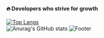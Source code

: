 #### 🔥 Developers who strive for growth
[![Top Langs](https://github-readme-stats.vercel.app/api/top-langs/?username=tenta3802&layout=compact)](https://github.com/tenta3802/)
<br>
![Anurag's GitHub stats](https://github-readme-stats.vercel.app/api?username=tenta3802&theme=swift&show_icons=true)
![Footer](https://capsule-render.vercel.app/api?type=waving&color=7BD1D2&height=150&section=footer)
